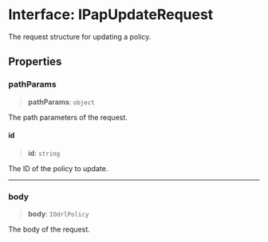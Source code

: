 # Interface: IPapUpdateRequest

The request structure for updating a policy.

## Properties

### pathParams

> **pathParams**: `object`

The path parameters of the request.

#### id

> **id**: `string`

The ID of the policy to update.

***

### body

> **body**: `IOdrlPolicy`

The body of the request.
